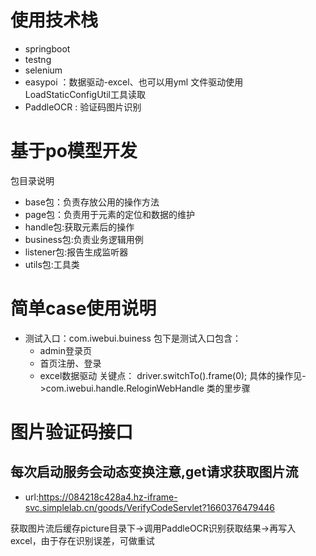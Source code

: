 # 使用技术栈
- springboot
- testng
- selenium
- easypoi ：数据驱动-excel、也可以用yml 文件驱动使用LoadStaticConfigUtil工具读取
- PaddleOCR : 验证码图片识别



# 基于po模型开发

包目录说明
- base包：负责存放公用的操作方法
- page包：负责用于元素的定位和数据的维护
- handle包:获取元素后的操作
- business包:负责业务逻辑用例
- listener包:报告生成监听器
- utils包:工具类

# 简单case使用说明
- 测试入口：com.iwebui.buiness 包下是测试入口包含：
    - admin登录页
    - 首页注册、登录
    - excel数据驱动
关键点： driver.switchTo().frame(0);
具体的操作见->com.iwebui.handle.ReloginWebHandle 类的里步骤

# 图片验证码接口
## 每次启动服务会动态变换注意,get请求获取图片流
- url:https://084218c428a4.hz-iframe-svc.simplelab.cn/goods/VerifyCodeServlet?1660376479446

获取图片流后缓存picture目录下->调用PaddleOCR识别获取结果->再写入excel，由于存在识别误差，可做重试

